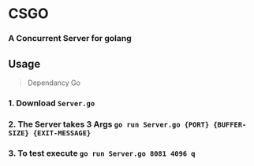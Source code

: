 # CSGO
### A Concurrent Server for golang

## Usage
> Dependancy Go

### 1. Download `Server.go`
### 2. The Server takes 3 Args `go run Server.go {PORT} {BUFFER-SIZE} {EXIT-MESSAGE}`
### 3. To test execute `go run Server.go 8081 4096 q`
